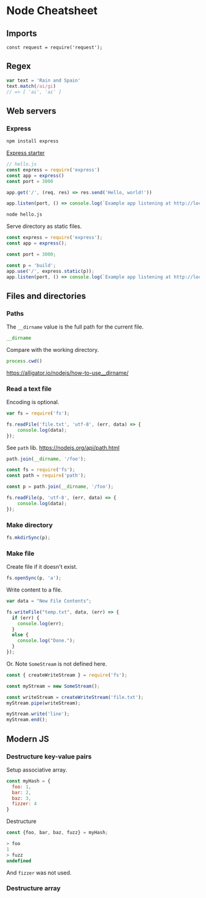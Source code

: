 # Node Cheatsheet

## Imports

```node
const request = require('request');
```

## Regex

```javascript
var text = 'Rain and Spain'
text.match(/ai/gi)
// => [ 'ai', 'ai' ]
```

## Web servers

### Express

```sh
npm install express
```

[Express starter](https://expressjs.com/en/starter/hello-world.html)

```javascript
// hello.js
const express = require('express')
const app = express()
const port = 3000

app.get('/', (req, res) => res.send('Hello, world!'))

app.listen(port, () => console.log(`Example app listening at http://localhost:${port}/`))
```

```sh
node hello.js
```

Serve directory as static files.

```javascript
const express = require('express');
const app = express();

const port = 3000;

const p = 'build';
app.use('/', express.static(p));
app.listen(port, () => console.log(`Example app listening at http://localhost:${port}/`));
```


## Files and directories

### Paths


The `__dirname` value is the full path for the current file.

```javascript
__dirname
```


Compare with the working directory.

```javascript
process.cwd()
```

https://alligator.io/nodejs/how-to-use__dirname/


### Read a text file

Encoding is optional.

```javascript
var fs = require('fs');

fs.readFile('file.txt', 'utf-8', (err, data) => {
    console.log(data);
});
```


See `path` lib. https://nodejs.org/api/path.html

```javascript
path.join(__dirname, '/foo');
```



```javascript
const fs = require('fs');
const path = require('path');

const p = path.join(__dirname, '/foo');

fs.readFile(p, 'utf-8', (err, data) => {
    console.log(data);
});
```


### Make directory


```javascript
fs.mkdirSync(p);
```

### Make file

Create file if it doesn't exist.

```javascript
fs.openSync(p, 'a'); 
```

Write content to a file.

```javascript
var data = "New File Contents";

fs.writeFile("temp.txt", data, (err) => {
  if (err) {
    console.log(err);
  }
  else {
    console.log("Done.");
  }
});
```

Or. Note `SomeStream` is not defined here.

```javascript
const { createWriteStream } = require('fs');

const myStream = new SomeStream();

const writeStream = createWriteStream('file.txt');
myStream.pipe(writeStream);

myStream.write('line');
myStream.end();
```

## Modern JS

### Destructure key-value pairs

Setup associative array.

```javascript
const myHash = {
  foo: 1,
  bar: 2,
  baz: 3,
  fizzer: 4
}
```
Destructure
```javascript
const {foo, bar, baz, fuzz} = myHash;
```
```javascript
> foo
1
> fuzz
undefined
```
And `fizzer` was not used.

### Destructure array
<!--stackedit_data:
eyJoaXN0b3J5IjpbMTYwNjcwNjY0MSwtNjY3ODQzNzk0LC05Nj
A4MzM1OTMsLTIyMDg4NzYxMywtMjA4ODI3MDg1OF19
-->